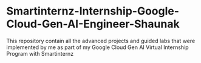 # Smartinternz-Internship-Google-Cloud-Gen-AI-Engineer-Shaunak
This repository contain all the advanced projects and guided labs that were implemented by me as part of my Google Cloud Gen AI Virtual Internship Program with Smartinternz
